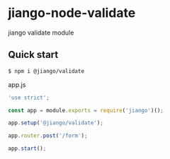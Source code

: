 # jiango-node-validate
jiango validate module

## Quick start

```bash
$ npm i @jiango/validate
```

app.js
```js
'use strict';

const app = module.exports = require('jiango')();

app.setup('@jiango/validate');

app.router.post('/form');

app.start();
```
